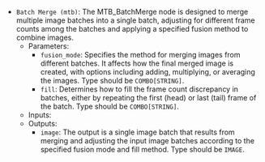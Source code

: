 - `Batch Merge (mtb)`: The MTB_BatchMerge node is designed to merge multiple image batches into a single batch, adjusting for different frame counts among the batches and applying a specified fusion method to combine images.
    - Parameters:
        - `fusion_mode`: Specifies the method for merging images from different batches. It affects how the final merged image is created, with options including adding, multiplying, or averaging the images. Type should be `COMBO[STRING]`.
        - `fill`: Determines how to fill the frame count discrepancy in batches, either by repeating the first (head) or last (tail) frame of the batch. Type should be `COMBO[STRING]`.
    - Inputs:
    - Outputs:
        - `image`: The output is a single image batch that results from merging and adjusting the input image batches according to the specified fusion mode and fill method. Type should be `IMAGE`.
